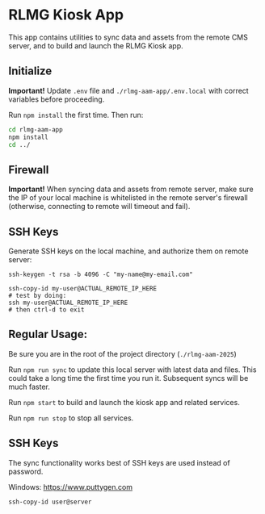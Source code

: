 # RLMG Kiosk App

This app contains utilities to sync data and assets from the remote CMS server, and to build and launch the RLMG Kiosk app.

## Initialize

**Important!** Update `.env` file and `./rlmg-aam-app/.env.local` with correct variables before proceeding.

Run `npm install` the first time. Then run:

```sh
cd rlmg-aam-app
npm install
cd ../
```

## Firewall

**Important!** When syncing data and assets from remote server, make sure the IP of your local machine is whitelisted in the remote server's firewall (otherwise, connecting to remote will timeout and fail).

## SSH Keys

Generate SSH keys on the local machine, and authorize them on remote server:

```shell
ssh-keygen -t rsa -b 4096 -C "my-name@my-email.com"
```

```shell
ssh-copy-id my-user@ACTUAL_REMOTE_IP_HERE
# test by doing:
ssh my-user@ACTUAL_REMOTE_IP_HERE
# then ctrl-d to exit
```

## Regular Usage:

Be sure you are in the root of the project directory (`./rlmg-aam-2025`)

Run `npm run sync` to update this local server with latest data and files. This could take a long time the first time you run it. Subsequent syncs will be much faster.

Run `npm start` to build and launch the kiosk app and related services.

Run `npm run stop` to stop all services.

## SSH Keys

The sync functionality works best of SSH keys are used instead of password.

Windows: https://www.puttygen.com

`ssh-copy-id user@server`